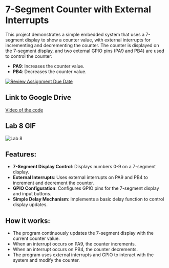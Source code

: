 # 7-Segment Counter with External Interrupts

This project demonstrates a simple embedded system that uses a 7-segment display to show a counter value, with external interrupts for incrementing and decrementing the counter. The counter is displayed on the 7-segment display, and two external GPIO pins (PA9 and PB4) are used to control the counter:

- **PA9**: Increases the counter value.
- **PB4**: Decreases the counter value.

[![Review Assignment Due Date](https://classroom.github.com/assets/deadline-readme-button-24ddc0f5d75046c5622901739e7c5dd533143b0c8e959d652212380cedb1ea36.svg)](https://classroom.github.com/a/HIidFvan)

## Link to Google Drive

[Video of the code](https://drive.google.com/drive/folders/1WGO0e9CR9d_w61Yyfu1jdyh-JUnWhdVs?usp=sharing)

## Lab 8 GIF

![Lab 8](lab8.gif)

## Features:
- **7-Segment Display Control**: Displays numbers 0-9 on a 7-segment display.
- **External Interrupts**: Uses external interrupts on PA9 and PB4 to increment and decrement the counter.
- **GPIO Configuration**: Configures GPIO pins for the 7-segment display and input buttons.
- **Simple Delay Mechanism**: Implements a basic delay function to control display updates.

## How it works:
- The program continuously updates the 7-segment display with the current counter value.
- When an interrupt occurs on PA9, the counter increments.
- When an interrupt occurs on PB4, the counter decrements.
- The program uses external interrupts and GPIO to interact with the system and modify the counter.

